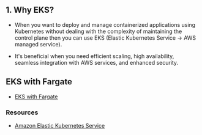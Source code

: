 ## 1. Why EKS?

- When you want to deploy and manage containerized applications using Kubernetes without dealing with the complexity of maintaining the control plane then you can use EKS (Elastic Kubernetes Service -> AWS managed service).

- It's beneficial when you need efficient scaling, high availability, seamless integration with AWS services, and enhanced security.

## EKS with Fargate

- [EKS with Fargate](./eks-with-fargate/ReadMe.MD)


### Resources

- [Amazon Elastic Kubernetes Service](https://aws.amazon.com/eks/)